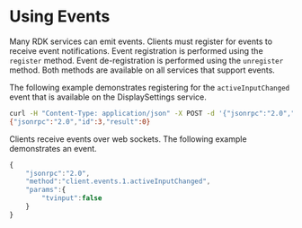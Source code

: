 # Using Events

Many RDK services can emit events. Clients must register for events to receive event notifications. Event registration is performed using the `register` method. Event de-registration is performed using the `unregister` method. Both methods are available on all services that support events.

The following example demonstrates registering for the `activeInputChanged` event that is available on the DisplaySettings service.

```bash
curl -H "Content-Type: application/json" -X POST -d '{"jsonrpc":"2.0","id":"3","method":"org.rdk.DisplaySettings.1.register", "params": {"event":"activeInputChanged", "id": "client.events.1"}}' http://127.0.0.1:9998/jsonrpc;
{"jsonrpc":"2.0","id":3,"result":0}
```

Clients receive events over web sockets. The following example demonstrates an event.

```javascript
{
    "jsonrpc":"2.0",
    "method":"client.events.1.activeInputChanged",
    "params":{
        "tvinput":false
    }
}
```
